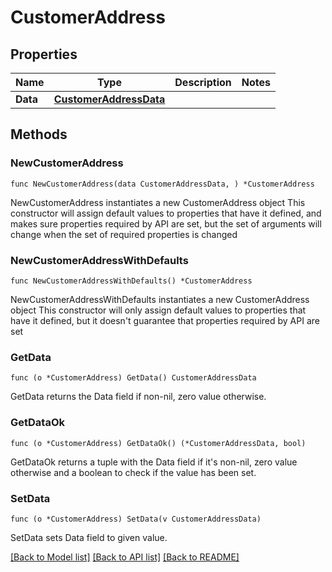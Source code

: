 # CustomerAddress

## Properties

Name | Type | Description | Notes
------------ | ------------- | ------------- | -------------
**Data** | [**CustomerAddressData**](CustomerAddressData.md) |  | 

## Methods

### NewCustomerAddress

`func NewCustomerAddress(data CustomerAddressData, ) *CustomerAddress`

NewCustomerAddress instantiates a new CustomerAddress object
This constructor will assign default values to properties that have it defined,
and makes sure properties required by API are set, but the set of arguments
will change when the set of required properties is changed

### NewCustomerAddressWithDefaults

`func NewCustomerAddressWithDefaults() *CustomerAddress`

NewCustomerAddressWithDefaults instantiates a new CustomerAddress object
This constructor will only assign default values to properties that have it defined,
but it doesn't guarantee that properties required by API are set

### GetData

`func (o *CustomerAddress) GetData() CustomerAddressData`

GetData returns the Data field if non-nil, zero value otherwise.

### GetDataOk

`func (o *CustomerAddress) GetDataOk() (*CustomerAddressData, bool)`

GetDataOk returns a tuple with the Data field if it's non-nil, zero value otherwise
and a boolean to check if the value has been set.

### SetData

`func (o *CustomerAddress) SetData(v CustomerAddressData)`

SetData sets Data field to given value.



[[Back to Model list]](../README.md#documentation-for-models) [[Back to API list]](../README.md#documentation-for-api-endpoints) [[Back to README]](../README.md)


